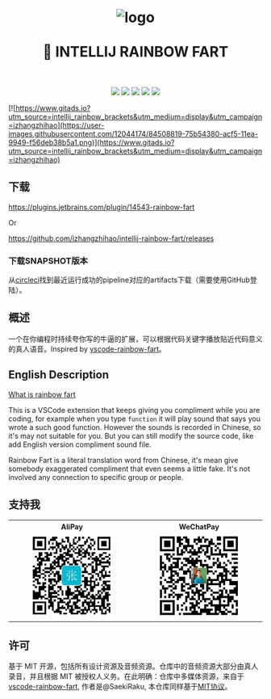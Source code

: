 <h1 align="center">
  <br>
    <img src="https://github.com/SaekiRaku/vscode-rainbow-fart/blob/master/assets/logo.png?raw=true" alt="logo" width="320" height="320">
  <br>
  <br>
  🌈 INTELLIJ RAINBOW FART
  <br>
  <br>
</h1>

<p align="center"> 
<a href="https://circleci.com/gh/izhangzhihao/intellij-rainbow-fart"><img src="https://img.shields.io/circleci/project/github/izhangzhihao/intellij-rainbow-fart/master.svg?style=flat-square"></a>
<a href="https://github.com/izhangzhihao/intellij-rainbow-fart/releases"><img src="https://img.shields.io/github/release/izhangzhihao/intellij-rainbow-fart.svg?style=flat-square"></a>
<a href="https://plugins.jetbrains.com/plugin/14543-rainbow-fart"><img src="https://img.shields.io/jetbrains/plugin/d/14543-rainbow-fart.svg?style=flat-square"></a>
<a href="https://plugins.jetbrains.com/plugin/14543-rainbow-fart"><img src="https://img.shields.io/jetbrains/plugin/v/14543-rainbow-fart.svg?style=flat-square"></a>
<a href="https://github.com/izhangzhihao/intellij-rainbow-fart/"><img src="https://img.shields.io/badge/contributions-welcome-brightgreen.svg?style=flat-square"></a>
</p>


[![https://www.gitads.io?utm_source=intellij_rainbow_brackets&utm_medium=display&utm_campaign=izhangzhihao](https://user-images.githubusercontent.com/12044174/84508819-75b54380-acf5-11ea-9949-f56deb38b5a1.png)](https://www.gitads.io?utm_source=intellij_rainbow_brackets&utm_medium=display&utm_campaign=izhangzhihao)

## 下载

https://plugins.jetbrains.com/plugin/14543-rainbow-fart

Or

https://github.com/izhangzhihao/intellij-rainbow-fart/releases

### 下载SNAPSHOT版本

从[circleci](https://app.circleci.com/pipelines/github/izhangzhihao/intellij-rainbow-fart)找到最近运行成功的pipeline对应的artifacts下载（需要使用GitHub登陆）。

## 概述

一个在你编程时持续夸你写的牛逼的扩展，可以根据代码关键字播放贴近代码意义的真人语音。Inspired by [vscode-rainbow-fart](https://saekiraku.github.io/vscode-rainbow-fart/)。

## English Description

[What is rainbow fart](https://www.youtube.com/watch?v=czOz1twhTi0)

This is a VSCode extension that keeps giving you compliment while you are coding, for example when you type `function` it will play sound that says you wrote a such good function. However the sounds is recorded in Chinese, so it's may not suitable for you. But you can still modify the source code, like add English version compliment sound file.

Rainbow Fart is a literal translation word from Chinese, it's mean give somebody exaggerated compliment that even seems a little fake. It's not involved any connection to specific group or people.

## 支持我


<table>
  <tr>
    <th width="50%">AliPay</th>
    <th width="50%">WeChatPay</th>
  </tr>
  <tr></tr>
  <tr align="center">
    <td><img width="70%" src="https://raw.githubusercontent.com/izhangzhihao/intellij-rainbow-brackets/2020.1/screenshots/alipay.jpg"></td>
    <td><img width="70%" src="https://raw.githubusercontent.com/izhangzhihao/intellij-rainbow-brackets/2020.1/screenshots/wechat.jpg"></td>
  </tr>
</table>

## 许可

基于 MIT 开源，包括所有设计资源及音频资源。仓库中的音频资源大部分由真人录音，并且根据 MIT 被授权人义务。在此明确：仓库中多媒体资源，来自于[vscode-rainbow-fart](https://saekiraku.github.io/vscode-rainbow-fart/), 作者是@SaekiRaku, 本仓库同样基于[MIT协议](https://github.com/SaekiRaku/vscode-rainbow-fart/blob/master/LICENSE)。